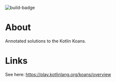 ![build-badge](https://travis-ci.org/raleighlittles/KotlinKoansSolutions.svg?branch=master)

# About

Annotated solutions to the Kotlin Koans.

# Links

See here: https://play.kotlinlang.org/koans/overview
